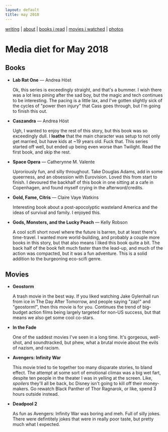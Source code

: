 ```yaml
---
layout: default
title: may 2018
---
```


[writing](https://brookshelley.com/index) | [about](https://brookshelley.com/about) | [books i read](https://brookshelley.com/books) | [movies i watched](https://brookshelley.com/movies) | [photos](http://vsco.co/brookshelley/images/1)

# Media diet for May 2018

## Books

- **Lab Rat One** — Andrea Höst

    Ok, this series is exceedingly straight, and that's a bummer. I wish there
    was a lot less pining after the sad boy, but the magic and tech continues
    to be interesting. The pacing is a little lax, and I've gotten slightly
    sick of the cycles of "power then injury" that Cass goes through, but I'm
    going to finish this out.

- **Caszandra** — Andrea Höst

    Ugh, I wanted to enjoy the rest of this story, but this book was so
    exceedingly dull. I **loathe** that the main character was setup to not
    only get married, but have kids at ~19 years old. Fuck that. This series
    started off well, but ended up being even worse than Twilight. Read the
    first book, and skip the rest.

- **Space Opera** — Catherynne M. Valente

    Uproriously fun, and silly throughout. Take Douglas Adams, add in some
    queerness, and an obsession with Eurovision. Loved this from start to
    finish. I devoured the backhalf of this book in one sitting at a cafe in
    Copenhagen, and found myself crying in the afterword/credits.

- **Gold, Fame, Citris** — Claire Vaye Watkins

    Interesting book about a post-apocolyptic wasteland America and the ideas
    of survival and family. I enjoyed this.

- **Gods, Monsters, and the Lucky Peach** — Kelly Robson

    A cool scifi short novel where the future is barren, but at least there's
    time-travel. I wanted more world-building, and probably a couple more books
    in this story, but that also means I liked this book quite a bit. The back
    half of the book felt much faster than the lead-up, and much of the action
    was compacted, but it was a fun adventure. This is a solid addition to the
    burgeoning eco-scifi genre.

## Movies

- **Geostorm**

    A trash movie in the best way. If you liked watching Jake Gylenhall run
    from ice in The Day After Tomorrow, and people saying "zap!" and
    "geostorm!", then this movie is for you. Continues the trend of big-budget
    action films being largely targeted for non-US success, but that means we
    also get some cool co-stars.

- **In the Fade**

    One of the saddest movies I've seen in a long time. It's gorgeous,
    well-shot, and soundtracked, but phew, what a brutal movie about the evils
    of nazism, and racism.

- **Avengers: Infinity War**

    This movie tried to tie together too many disparate stories, to bland
    effect. The attempt at some sort of emotional climax was a big wet fart,
    despite ten people in the theater I was in yelling at the screen. Like,
    _spoilers_ they'll all be back, bc Disney isn't going to kill off their
    money-makers. Go rewatch Black Panther of Thor Ragnarok, or like, spend 3
    hours outside instead.

- **Deadpool 2**

    As fun as Avengers: Infinity War was boring and meh. Full of silly jokes.
    There were defintitely jokes that were in really poor taste, but pretty
    much what I expected.

